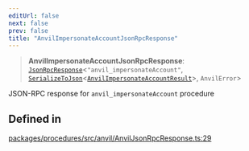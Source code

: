 ```yaml
---
editUrl: false
next: false
prev: false
title: "AnvilImpersonateAccountJsonRpcResponse"
---
```


> **AnvilImpersonateAccountJsonRpcResponse**: [`JsonRpcResponse`](/reference/tevm/jsonrpc/type-aliases/jsonrpcresponse/)\<`"anvil_impersonateAccount"`, [`SerializeToJson`](/reference/tevm/procedures/type-aliases/serializetojson/)\<[`AnvilImpersonateAccountResult`](/reference/tevm/actions/type-aliases/anvilimpersonateaccountresult/)\>, `AnvilError`\>

JSON-RPC response for `anvil_impersonateAccount` procedure

## Defined in

[packages/procedures/src/anvil/AnvilJsonRpcResponse.ts:29](https://github.com/evmts/tevm-monorepo/blob/main/packages/procedures/src/anvil/AnvilJsonRpcResponse.ts#L29)
